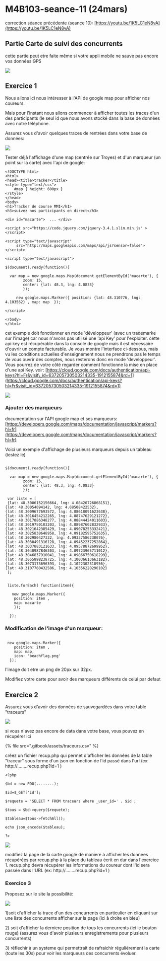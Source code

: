 # M4B103-seance-11 \(24mars\)

correction séance précédente \(seance 10\): [https://youtu.be/1K5LC1eN8vA](https://youtu.be/1K5LC1eN8vA)

## Partie Carte de suivi des concurrents 

cette partie peut etre faite même si votre appli mobile ne sauve pas encore vos données GPS

![](.gitbook/assets/capture-de-cran-2020-03-23-a-17.21.38.png)

## Exercice 1

Nous allons ici nous intéresser à l'API de google map pour afficher nos coureurs.  

Mais pour l'instant nous allons commencer à afficher toutes les traces d'un des participants \(le seul id que nous avons stocké dans la base de données avec notre téléphone.

Assurez vous d'avoir quelques traces de rentrées dans votre base de données:

![](.gitbook/assets/capture-de-cran-2020-03-23-a-18.12.08.png)

Tester déjà l'affichage d'une map \(centrée sur Troyes\)  et d'un marqueur \(un point sur la carte\) avec l'api de google:

```text
<!DOCTYPE html>
<html>
<head><title>tracker</title>
<style type="text/css">
	#map { height: 600px }
</style>
</head>
<body>
<h1>Tracker de course MMI</h1>
<h3>suivez nos participants en direct</h3>

<div id="macarte">	... </div>

<script src="https://code.jquery.com/jquery-3.4.1.slim.min.js" ></script>

<script type="text/javascript"
     src="http://maps.googleapis.com/maps/api/js?sensor=false"></script>

<script type="text/javascript">
	
$(document).ready(function(){

  var map = new google.maps.Map(document.getElementById('macarte'), {
        zoom: 15,
        center: {lat: 48.3, lng: 4.0833}
        });
 
 	 new google.maps.Marker({ position: {lat: 48.310776, lng: 4.103562} , map: map	});

</script>

</body>
</html>
```

cet exemple doit fonctionner en mode 'développeur' \(avec un trademarke sur l'image\) car nous n'avons pas utilisé une 'api Key' pour l'exploiter.  cette api key est récupérable dans la console de google mais il est nécessaire d'ouvrir un compte facturable. Je vous montre l'interface ci-dessous, mais vu les conditions actuelles d'enseignement nous ne prendrons pas le temps de vous ouvrir des comptes, nous resterons donc en mode 'developpeur'.  Vous pourrez de votre côté regarder comment fonctionne la mise en place d'une api Key. voir: [https://cloud.google.com/docs/authentication/api-keys?hl=Fr&visit\_id=637205730503214335-1912155874&rd=1](https://cloud.google.com/docs/authentication/api-keys?hl=Fr&visit_id=637205730503214335-1912155874&rd=1)

![](.gitbook/assets/capture-de-cran-2020-03-23-a-17.37.12.png)

### Ajouter des marqueurs

documentation sur l'API google map et ses marqueurs: [https://developers.google.com/maps/documentation/javascript/markers?hl=fr](https://developers.google.com/maps/documentation/javascript/markers?hl=fr)

Voici un exemple d'affichage de plusieurs marqueurs depuis un tableau \(testez le\)

```text
	
$(document).ready(function(){

  var map = new google.maps.Map(document.getElementById('macarte'), {
        zoom: 15,
        center: {lat: 48.3, lng: 4.0833}
        });
 
 var liste = [
 {lat: 48.3006152156664, lng: 4.08420726868151},
{lat: 48.30054094142, lng: 4.08508422532},
{lat: 48.3009677693572, lng: 4.08618091623638},
{lat: 48.3016454212265, lng: 4.08747629121272},
{lat: 48.3017886348277, lng: 4.08844424011603},
{lat: 48.3019750103203, lng: 4.08987602832933},
{lat: 48.3021642385429, lng: 4.09078253332421},
{lat: 48.3025838648958, lng: 4.09182595752635},
{lat: 48.302980427332, lng: 4.09337586230076},
{lat: 48.3030491316128, lng: 4.09452237252864},
{lat: 48.3037883121633, lng: 4.09578872699952},
{lat: 48.3040987846303, lng: 4.09723965711012},
{lat: 48.3046837910041, lng: 4.09866750618299},
{lat: 48.3055898238725, lng: 4.10036613663182},
{lat: 48.3073173696393, lng: 4.1022302318956},
{lat: 48.3107760432586, lng: 4.10356220290102}
 ];


 liste.forEach( function(item){

   new google.maps.Marker({
    position: item ,
    map: macarte
    });
     
  });
```

### Modification de l'image d'un marqueur:

```text

 new google.maps.Marker({
    position: item ,
    map: map,
    icon: 'beachflag.png'
  });
```

l'image doit etre un png de 20px sur 32px.

Modifiez votre carte pour avoir des marqueurs différents de celui par defaut

## Exercice 2

Assurez vous d'avoir des données de sauvegardées dans votre table "traceurs" 

![](.gitbook/assets/capture-de-cran-2020-03-23-a-18.12.08.png)

si vous n'avez pas encore de data dans votre base, vous pouvez en récupérer ici

{% file src=".gitbook/assets/traceurs.csv" %}

créez un fichier recup.php qui permet d'afficher les données de la table "traceur" sous forme d'un json en fonction de l'id passé dans l'url  \(ex:    http://........recup.php?id=1  \)

```text
<?php

$bd = new PDO(........);

$id=$_GET['id'];

$requete = 'SELECT * FROM traceurs where _user_id=' . $id ;

$tous = $bd->query($requete);

$tableau=$tous->fetchAll();

echo json_encode($tableau);

?>
```

![](.gitbook/assets/capture-de-cran-2020-03-23-a-18.43.53.png)

modifiez la page de la carte google de maniere à afficher les données récupérées par recup.php à la place du tableau écrit en dur dans l'exercice 1.  recup.php devra récupérer les informations du coureur dont l'id sera passée dans l'URL  \(ex:    http://........recup.php?id=1  \)

### Exercice 3

Proposez sur le site la possibilité:  

![](.gitbook/assets/capture-de-cran-2020-03-23-a-18.27.46.png)

1\)soit d'afficher la trace d'un des concurrents en particulier en cliquant  sur une liste des concurrents afficher sur la page \(ici à droite en bleu\)

2\) soit d'afficher la derniere position de tous les concurrents \(ici le bouton rouge\) \(assurez vous d'avoir plusieurs enregistrements pour plusieurs concurrents\)

3\) réflechir à un systeme qui permettrait de rafraichir régulièrement la carte \(toute les 30s\) pour voir les marqueurs des concurrents évoluer.

